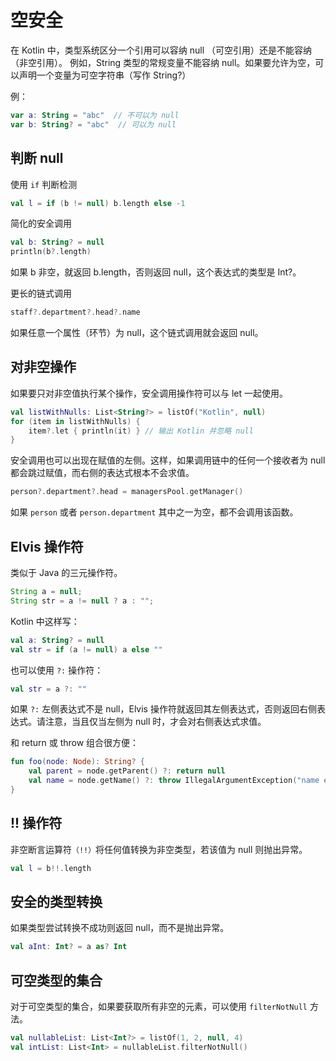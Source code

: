 # 空安全

在 Kotlin 中，类型系统区分一个引用可以容纳 null （可空引用）还是不能容纳（非空引用）。 例如，String 类型的常规变量不能容纳 null。如果要允许为空，可以声明一个变量为可空字符串（写作 String?）

例：

```kotlin
var a: String = "abc"  // 不可以为 null
var b: String? = "abc"  // 可以为 null
```

## 判断 null

使用 `if` 判断检测

```kotlin
val l = if (b != null) b.length else -1
```

简化的安全调用

```kotlin
val b: String? = null
println(b?.length)
```

如果 b 非空，就返回 b.length，否则返回 null，这个表达式的类型是 Int?。

更长的链式调用

```kotlin
staff?.department?.head?.name
```

如果任意一个属性（环节）为 null，这个链式调用就会返回 null。

## 对非空操作

如果要只对非空值执行某个操作，安全调用操作符可以与 let 一起使用。

```kotlin
val listWithNulls: List<String?> = listOf("Kotlin", null)
for (item in listWithNulls) {
    item?.let { println(it) } // 输出 Kotlin 并忽略 null
}
```

安全调用也可以出现在赋值的左侧。这样，如果调用链中的任何一个接收者为 null 都会跳过赋值，而右侧的表达式根本不会求值。

```kotlin
person?.department?.head = managersPool.getManager()
```

如果 `person` 或者 `person.department` 其中之一为空，都不会调用该函数。

## Elvis 操作符

类似于 Java 的三元操作符。

```java
String a = null;
String str = a != null ? a : "";
```

Kotlin 中这样写：

```kotlin
val a: String? = null
val str = if (a != null) a else ""
```

也可以使用 `?:` 操作符：

```kotlin
val str = a ?: ""
```

如果 `?:` 左侧表达式不是 null，Elvis 操作符就返回其左侧表达式，否则返回右侧表达式。请注意，当且仅当左侧为 null 时，才会对右侧表达式求值。

和 return 或 throw 组合很方便：

```kotlin
fun foo(node: Node): String? {
    val parent = node.getParent() ?: return null
    val name = node.getName() ?: throw IllegalArgumentException("name expected")
}
```

## !! 操作符

非空断言运算符`（!!）`将任何值转换为非空类型，若该值为 null 则抛出异常。

```kotlin
val l = b!!.length
```

## 安全的类型转换

如果类型尝试转换不成功则返回 null，而不是抛出异常。

```kotlin
val aInt: Int? = a as? Int
```

## 可空类型的集合

对于可空类型的集合，如果要获取所有非空的元素，可以使用 `filterNotNull` 方法。

```kotlin
val nullableList: List<Int?> = listOf(1, 2, null, 4)
val intList: List<Int> = nullableList.filterNotNull()
```
